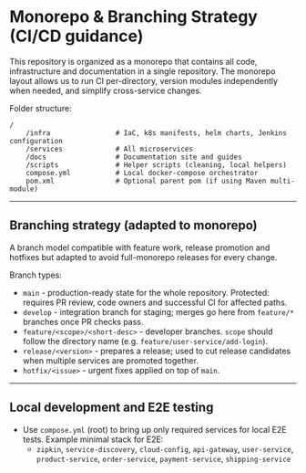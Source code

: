 # Monorepo & Branching Strategy (CI/CD guidance)

This repository is organized as a monorepo that contains all code, infrastructure and documentation in a single repository. The monorepo layout allows us to run CI per-directory, version modules independently when needed, and simplify cross-service changes.

Folder structure:

```
/
	/infra                # IaC, k8s manifests, helm charts, Jenkins configuration
	/services             # All microservices
	/docs                 # Documentation site and guides
	/scripts              # Helper scripts (cleaning, local helpers)
	compose.yml           # Local docker-compose orchestrator
	pom.xml               # Optional parent pom (if using Maven multi-module)
```

---

## Branching strategy (adapted to monorepo)

A branch model compatible with feature work, release promotion and hotfixes but adapted to avoid full-monorepo releases for every change.

Branch types:

- `main` - production-ready state for the whole repository. Protected: requires PR review, code owners and successful CI for affected paths.
- `develop` - integration branch for staging; merges go here from `feature/*` branches once PR checks pass.
- `feature/<scope>/<short-desc>` - developer branches. `scope` should follow the directory name (e.g. `feature/user-service/add-login`).
- `release/<version>` - prepares a release; used to cut release candidates when multiple services are promoted together.
- `hotfix/<issue>` - urgent fixes applied on top of `main`.

---

## Local development and E2E testing

- Use `compose.yml` (root) to bring up only required services for local E2E tests. Example minimal stack for E2E:
	- `zipkin`, `service-discovery`, `cloud-config`, `api-gateway`, `user-service`, `product-service`, `order-service`, `payment-service`, `shipping-service`